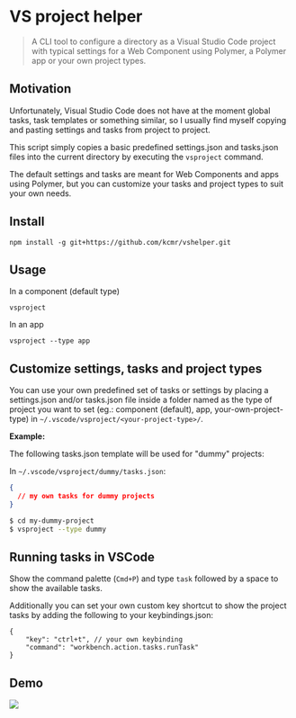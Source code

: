 # VS project helper

> A CLI tool to configure a directory as a Visual Studio Code project with typical settings for a Web Component using Polymer, a Polymer app or your own project types.

## Motivation

Unfortunately, Visual Studio Code does not have at the moment global tasks, task templates or something similar, so I usually find myself copying and pasting settings and tasks from project to project.

This script simply copies a basic predefined settings.json and tasks.json files into the current directory by executing the `vsproject` command.

The default settings and tasks are meant for Web Components and apps using Polymer, but you can customize your tasks and project types to suit your own needs.

## Install

    npm install -g git+https://github.com/kcmr/vshelper.git

## Usage

In a component (default type)

    vsproject

In an app

    vsproject --type app

## Customize settings, tasks and project types

You can use your own predefined set of tasks or settings by placing a settings.json and/or tasks.json file inside a folder named as the type of project you want to set (eg.: component (default), app, your-own-project-type) in `~/.vscode/vsproject/<your-project-type>/`.

__Example:__

The following tasks.json template will be used for "dummy" projects:

In `~/.vscode/vsproject/dummy/tasks.json`:

```json
{
  // my own tasks for dummy projects
}
```

```bash 
$ cd my-dummy-project
$ vsproject --type dummy
```

## Running tasks in VSCode

Show the command palette (`Cmd+P`) and type `task` followed by a space to show the available tasks.

Additionally you can set your own custom key shortcut to show the project tasks by adding the following to your keybindings.json:

    {
        "key": "ctrl+t", // your own keybinding
        "command": "workbench.action.tasks.runTask"
    }

## Demo
![](https://d26dzxoao6i3hh.cloudfront.net/items/3Y110n3Y3Z3n2M1j2M11/Screen%20Recording%202017-07-16%20at%2001.17%20p.%20m..gif?v=a776da50) 